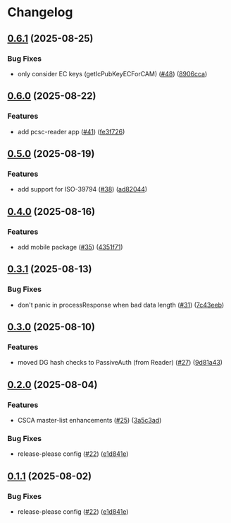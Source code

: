 # Changelog

## [0.6.1](https://github.com/gmrtd/gmrtd/compare/v0.6.0...v0.6.1) (2025-08-25)


### Bug Fixes

* only consider EC keys (getIcPubKeyECForCAM) ([#48](https://github.com/gmrtd/gmrtd/issues/48)) ([8906cca](https://github.com/gmrtd/gmrtd/commit/8906cca08c515874730cc8e8ba62594ab48bddf7))

## [0.6.0](https://github.com/gmrtd/gmrtd/compare/v0.5.0...v0.6.0) (2025-08-22)


### Features

* add pcsc-reader app ([#41](https://github.com/gmrtd/gmrtd/issues/41)) ([fe3f726](https://github.com/gmrtd/gmrtd/commit/fe3f7265fede495c525bd67d02ffb69498be7764))

## [0.5.0](https://github.com/gmrtd/gmrtd/compare/v0.4.0...v0.5.0) (2025-08-19)


### Features

* add support for ISO-39794 ([#38](https://github.com/gmrtd/gmrtd/issues/38)) ([ad82044](https://github.com/gmrtd/gmrtd/commit/ad8204401fd827bd91c99eb6fb283620b18c1c1a))

## [0.4.0](https://github.com/gmrtd/gmrtd/compare/v0.3.1...v0.4.0) (2025-08-16)


### Features

* add mobile package ([#35](https://github.com/gmrtd/gmrtd/issues/35)) ([4351f71](https://github.com/gmrtd/gmrtd/commit/4351f71c4cd544b5d44d066c948a2569da6a035d))

## [0.3.1](https://github.com/gmrtd/gmrtd/compare/v0.3.0...v0.3.1) (2025-08-13)


### Bug Fixes

* don't panic in processResponse when bad data length ([#31](https://github.com/gmrtd/gmrtd/issues/31)) ([7c43eeb](https://github.com/gmrtd/gmrtd/commit/7c43eeb381ea253a50e87acf5cac6f7681a10dac))

## [0.3.0](https://github.com/gmrtd/gmrtd/compare/v0.2.0...v0.3.0) (2025-08-10)


### Features

* moved DG hash checks to PassiveAuth (from Reader) ([#27](https://github.com/gmrtd/gmrtd/issues/27)) ([9d81a43](https://github.com/gmrtd/gmrtd/commit/9d81a43ec6d5d072d47c617dab79f059c2da887e))

## [0.2.0](https://github.com/gmrtd/gmrtd/compare/v0.1.1...v0.2.0) (2025-08-04)


### Features

* CSCA master-list enhancements ([#25](https://github.com/gmrtd/gmrtd/issues/25)) ([3a5c3ad](https://github.com/gmrtd/gmrtd/commit/3a5c3adb11646d40d5161f95863de0b56964cceb))


### Bug Fixes

* release-please config ([#22](https://github.com/gmrtd/gmrtd/issues/22)) ([e1d841e](https://github.com/gmrtd/gmrtd/commit/e1d841e3545aaf686c85f63827de50be86b3c69a))

## [0.1.1](https://github.com/gmrtd/gmrtd/compare/v0.1.0...v0.1.1) (2025-08-02)


### Bug Fixes

* release-please config ([#22](https://github.com/gmrtd/gmrtd/issues/22)) ([e1d841e](https://github.com/gmrtd/gmrtd/commit/e1d841e3545aaf686c85f63827de50be86b3c69a))
